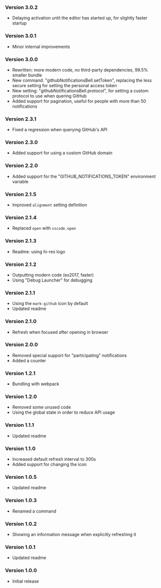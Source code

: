 ### Version 3.0.2
- Delaying activation until the editor has started up, for slightly faster startup

### Version 3.0.1
- Minor internal improvements

### Version 3.0.0
- Rewritten: more modern code, no third-party dependencies, 99.5% smaller bundle
- New command: "githubNotificationsBell.setToken", replacing the less secure setting for setting the personal access token
- New setting: "githubNotificationsBell.protocol", for setting a custom protocol to use when quering GitHub
- Added support for pagination, useful for people with more than 50 notifications

### Version 2.3.1
- Fixed a regression when querying GitHub's API

### Version 2.3.0
- Added support for using a custom GitHub domain

### Version 2.2.0
- Added support for the "GITHUB_NOTIFICATIONS_TOKEN" environment variable

### Version 2.1.5
- Improved `alignment` setting definition

### Version 2.1.4
- Replaced `open` with `vscode.open`

### Version 2.1.3
- Readme: using hi-res logo

### Version 2.1.2
- Outputting modern code (es2017, faster)
- Using "Debug Launcher" for debugging

### Version 2.1.1
- Using the `mark-github` icon by default
- Updated readme

### Version 2.1.0
- Refresh when focused after opening in browser

### Version 2.0.0
- Removed special support for "participating" notifications
- Added a counter

### Version 1.2.1
- Bundling with webpack

### Version 1.2.0
- Removed some unused code
- Using the global state in order to reduce API usage

### Version 1.1.1
- Updated readme

### Version 1.1.0
- Increased default refresh interval to 300s
- Added support for changing the icon

### Version 1.0.5
- Updated readme

### Version 1.0.3
- Renamed a command

### Version 1.0.2
- Showing an information message when explicitly refreshing it

### Version 1.0.1
- Updated readme

### Version 1.0.0
- Initial release
